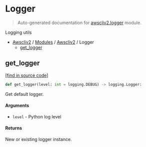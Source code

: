 # Logger

> Auto-generated documentation for [awscliv2.logger](https://github.com/youtype/awscliv2/blob/main/awscliv2/logger.py) module.

Logging utils

- [Awscliv2](../README.md#aws-cli-v2-for-python-) / [Modules](../MODULES.md#awscliv2-modules) / [Awscliv2](index.md#awscliv2) / Logger
    - [get_logger](#get_logger)

## get_logger

[[find in source code]](https://github.com/youtype/awscliv2/blob/main/awscliv2/logger.py#L12)

```python
def get_logger(level: int = logging.DEBUG) -> logging.Logger:
```

Get default logger.

#### Arguments

- `level` - Python log level

#### Returns

New or existing logger instance.
